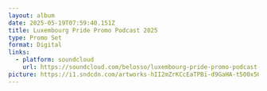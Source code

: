```yaml
---
layout: album
date: 2025-05-19T07:59:40.151Z
title: Luxembourg Pride Promo Podcast 2025
type: Promo Set
format: Digital
links:
  - platform: soundcloud
    url: https://soundcloud.com/belosso/luxembourg-pride-promo-podcast-2025
picture: https://i1.sndcdn.com/artworks-hII2mZrKCcEaTPBi-d9GaHA-t500x500.png
---
```

